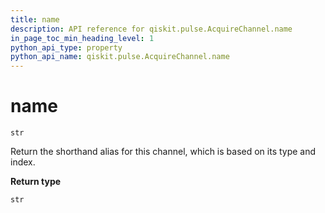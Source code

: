 ```yaml
---
title: name
description: API reference for qiskit.pulse.AcquireChannel.name
in_page_toc_min_heading_level: 1
python_api_type: property
python_api_name: qiskit.pulse.AcquireChannel.name
---
```


# name

<span id="qiskit.pulse.AcquireChannel.name" />

`str`

Return the shorthand alias for this channel, which is based on its type and index.

**Return type**

`str`

